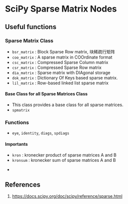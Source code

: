 # SciPy Sparse Matrix Nodes
## Useful functions
### Sparse Matrix Class
- ```bsr_matrix``` : Block Sparse Row matrix, 块稀疏行矩阵
- ```coo_matrix``` : A sparse matrix in COOrdinate format
- ```csc_matrix``` : Compressed Sparse Column matrix
- ```csr_matrix``` : Compressed Sparse Row matrix
- ```dia_matrix``` : Sparse matrix with DIAgonal storage
- ```dok_matrix``` : Dictionary Of Keys based sparse matrix.
- ```lil_matrix``` : Row-based linked list sparse matrix
#### Base Class for all Sparse Matrices Class
- This class provides a base class for all sparse matrices.
- ```spmatrix```

### Functions
- ```eye```, ```identity```, ```diags```, ```spdiags```

#### Importants
- ```kron``` : kronecker product of sparse matrices A and B
- ```kronsum``` : kronecker sum of sparse matrices A and B
- ```


## References
1. https://docs.scipy.org/doc/scipy/reference/sparse.html
